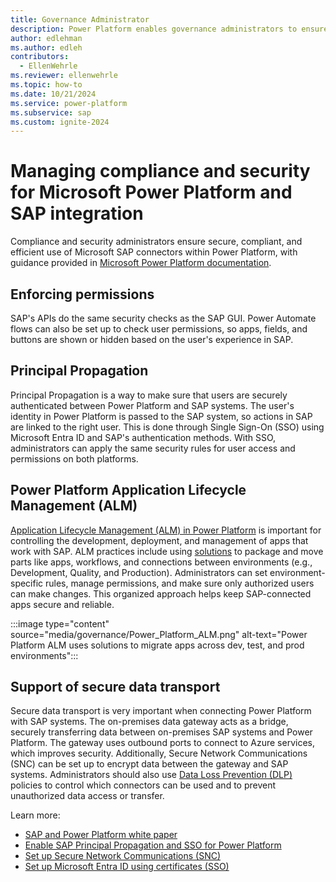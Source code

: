 ```yaml
---
title: Governance Administrator
description: Power Platform enables governance administrators to ensure secure and efficient use of integrated Power Platform and SAP applications. This article describes features and practices to support security and efficient building of Power Platform applications integrated with SAP.
author: edlehman
ms.author: edleh
contributors:
  - EllenWehrle
ms.reviewer: ellenwehrle
ms.topic: how-to
ms.date: 10/21/2024
ms.service: power-platform
ms.subservice: sap
ms.custom: ignite-2024
---
```

# Managing compliance and security for Microsoft Power Platform and SAP integration

Compliance and security administrators ensure secure, compliant, and efficient use of Microsoft SAP connectors within Power Platform, with guidance provided in [Microsoft Power Platform documentation](/power-platform/guidance/).

## Enforcing permissions

SAP's APIs do the same security checks as the SAP GUI. Power Automate flows can also be set up to check user permissions, so apps, fields, and buttons are shown or hidden based on the user's experience in SAP.

## Principal Propagation

Principal Propagation is a way to make sure that users are securely authenticated between Power Platform and SAP systems. The user's identity in Power Platform is passed to the SAP system, so actions in SAP are linked to the right user. This is done through Single Sign-On (SSO) using Microsoft Entra ID and SAP's authentication methods. With SSO, administrators can apply the same security rules for user access and permissions on both platforms.

## Power Platform Application Lifecycle Management (ALM)

[Application Lifecycle Management (ALM) in Power Platform](/power-platform/alm/basics-alm) is important for controlling the development, deployment, and management of apps that work with SAP. ALM practices include using [solutions](/power-platform/alm/solution-concepts-alm) to package and move parts like apps, workflows, and connections between environments (e.g., Development, Quality, and Production). Administrators can set environment-specific rules, manage permissions, and make sure only authorized users can make changes. This organized approach helps keep SAP-connected apps secure and reliable.

:::image type="content" source="media/governance/Power_Platform_ALM.png" alt-text="Power Platform ALM uses solutions to migrate apps across dev, test, and prod environments":::

## Support of secure data transport

Secure data transport is very important when connecting Power Platform with SAP systems. The on-premises data gateway acts as a bridge, securely transferring data between on-premises SAP systems and Power Platform. The gateway uses outbound ports to connect to Azure services, which improves security. Additionally, Secure Network Communications (SNC) can be set up to encrypt data between the gateway and SAP systems. Administrators should also use [Data Loss Prevention (DLP)](/power-platform/admin/wp-data-loss-prevention) policies to control which connectors can be used and to prevent unauthorized data access or transfer.

Learn more:

- [SAP and Power Platform white paper](https://go.microsoft.com/fwlink/?linkid=2294900)
- [Enable SAP Principal Propagation and SSO for Power Platform](/azure/sap/workloads/expose-sap-odata-to-power-platform)
- [Set up Secure Network Communications (SNC)](..//connect/secure-network-communications.md)
- [Set up Microsoft Entra ID using certificates (SSO)](..//connect/entra-id-certs.md)
